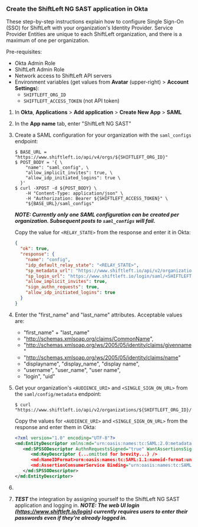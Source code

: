 ### Create the ShiftLeft NG SAST application in Okta

These step-by-step instructions explain how to configure Single Sign-On (SSO)
for ShiftLeft with your organization's Identity Provider.  Service Provider 
Entities are unique to each ShiftLeft organization, and there is a maximum of
one per organization.

Pre-requisites:
- Okta Admin Role
- ShiftLeft Admin Role
- Network access to ShiftLeft API servers
- Environment variables (get values from **Avatar** (upper-right) > **Account Settings**):
  - `SHIFTLEFT_ORG_ID`
  - `SHIFTLEFT_ACCESS_TOKEN` (not API token)

1. In **Okta**, **Applications** > **Add application** > **Create New App** > **SAML**

2. In the **App name** tab, enter "ShiftLeft NG SAST"

3. Create a SAML configuration for your organization with the `saml_configs`
   endpoint:

   ```shell
   $ BASE_URL = "https://www.shiftleft.io/api/v4/orgs/${SHIFTLEFT_ORG_ID}"
   $ POST_BODY = '{ \
       "name": "saml_config", \
       "allow_implicit_invites": true, \
       "allow_idp_initiated_logins": true \
     }'
   $ curl -XPOST -d ${POST_BODY} \
       -H "Content-Type: application/json" \
       -H "Authorization: Bearer ${SHIFTLEFT_ACCESS_TOKEN}" \
       "${BASE_URL}/saml_configs"
   ```
   **_NOTE: Currently only one SAML configuration can be created per
   organization.  Subsequent posts to `saml_configs` will fail._**

   Copy the value for `<RELAY_STATE>` from the response and enter it in Okta:

   ```json
   {
     "ok": true,
     "response": {
       "name": "config",
       "idp_default_relay_state": "<RELAY_STATE>",
       "sp_metadata_url": "https://www.shiftleft.io/api/v2/organizations/<SHIFTLEFT_ORG_ID>/saml/config/metadata",
       "sp_login_url": "https://www.shiftleft.io/login/saml/<SHIFTLEFT_ORG_ID>/config",
       "allow_implicit_invites": true,
       "sign_authn_requests": true,
       "allow_idp_initiated_logins": true
     }
   }
   ```

4. Enter the "first_name" and "last_name" attributes.  Acceptable values are:
   - "first_name" + "last_name"
   - "http://schemas.xmlsoap.org/claims/CommonName",
   - "http://schemas.xmlsoap.org/ws/2005/05/identity/claims/givenname"
   - "http://schemas.xmlsoap.org/ws/2005/05/identity/claims/name"
   - "displayname", "display_name", "display name",
   - "username", "user_name", "user name",
   - "login", "uid"

5. Get your organization's `<AUDIENCE_URI>` and `<SINGLE_SIGN_ON_URL>` from
   the `saml/config/metadata` endpoint:
   ```shell
   $ curl "https://www.shiftleft.io/api/v2/organizations/${SHIFTLEFT_ORG_ID}/saml/config/metadata"
   ```
   Copy the values for `<AUDIENCE_URI>` and `<SINGLE_SIGN_ON_URL>` from the
   response and enter them in Okta:
   ```xml
   <?xml version="1.0" encoding="UTF-8"?>
   <md:EntityDescriptor xmlns:md="urn:oasis:names:tc:SAML:2.0:metadata" entityID="<AUDIENCE_URI>">
      <md:SPSSODescriptor AuthnRequestsSigned="true" WantAssertionsSigned="true" protocolSupportEnumeration="urn:oasis:names:tc:SAML:2.0:protocol">
         <md:KeyDescriptor {...omitted for brevity...} />
         <md:NameIDFormat>urn:oasis:names:tc:SAML:1.1:nameid-format:unspecified</md:NameIDFormat>
         <md:AssertionConsumerService Binding="urn:oasis:names:tc:SAML:2.0:bindings:HTTP-POST" Location="<SINGLE_SIGN_ON_URL>" index="0" isDefault="true" />
      </md:SPSSODescriptor>
   </md:EntityDescriptor>
   ```

6. 
6. **_TEST_** the integration by assigning yourself to the ShiftLeft NG SAST application and logging in.
   **_NOTE: The web UI login (https://www.shiftleft.io/login) currently requires users to enter their passwords even if they're already logged in._** 
